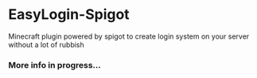 # EasyLogin-Spigot
Minecraft plugin powered by spigot to create login system on your server without a lot of rubbish

### More info in progress...
